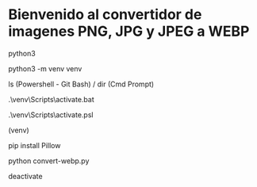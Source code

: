 # Bienvenido al convertidor de imagenes PNG, JPG y JPEG a WEBP
<!-- By Emanuel Nuñez -->


<!-- 1. Lo primero que se debe hacer es corroborar que Python 3 está instalado, correr en cualquier cmd: -->
python3
<!-- Esto nos va a decir si Python está instalado. De estarlo, nos indicará la versión del mismo, de lo contrario, comenzará a instalarse -->

<!-- 2. Una vez instalado Python, debemos instalar un "Virtual Enviroment" para evitar dañar alguna carpeta/archivo con python.
Para esto, se debe utilizar el cmd en la carpeta que utilicemos, para instalar este espacio de trabajo, en este caso será "Venv" -->
python3 -m venv venv

<!-- 3. Verificar que Venv está instalado con: -->
ls (Powershell - Git Bash) / dir (Cmd Prompt)

<!-- 4. Para ingresar al venv desde el "cmd" o "Command Prompt" -->
.\venv\Scripts\activate.bat
<!-- Para ingresar al venv desde el "Powershell" o "Git Bash" -->
.\venv\Scripts\activate.psl

<!-- 5. Debería aparecer delante de la linea principal de comandos de la terminal, lo siguiente: -->
(venv)

<!-- 6. Instalar la librería Pillow con pip -->
pip install Pillow 

<!-- 7. Proceder a utilizar el archivo convert-webp.py -->
python convert-webp.py

<!-- 8. Para salir del venv, escribir: -->
deactivate
